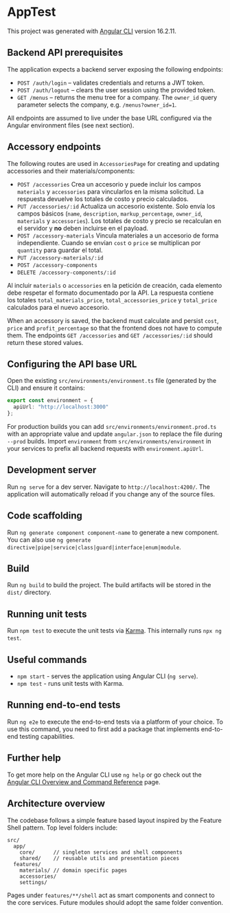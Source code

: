 # AppTest

This project was generated with [Angular CLI](https://github.com/angular/angular-cli) version 16.2.11.

## Backend API prerequisites

The application expects a backend server exposing the following endpoints:

- `POST /auth/login` – validates credentials and returns a JWT token.
- `POST /auth/logout` – clears the user session using the provided token.
- `GET /menus` – returns the menu tree for a company. The `owner_id` query
  parameter selects the company, e.g. `/menus?owner_id=1`.

All endpoints are assumed to live under the base URL configured via the
Angular environment files (see next section).

## Accessory endpoints

The following routes are used in `AccessoriesPage` for creating and
updating accessories and their materials/components:

- `POST /accessories` Crea un accesorio y puede incluir los campos `materials`
  y `accessories` para vincularlos en la misma solicitud. La respuesta devuelve
  los totales de costo y precio calculados.
- `PUT /accessories/:id` Actualiza un accesorio existente. Solo envía los
  campos básicos (`name`, `description`, `markup_percentage`, `owner_id`,
  `materials` y `accessories`). Los totales de costo y precio se recalculan en
  el servidor y **no** deben incluirse en el payload.
- `POST /accessory-materials` Vincula materiales a un accesorio de forma
  independiente. Cuando se envían `cost` o `price` se multiplican por
  `quantity` para guardar el total.
- `PUT /accessory-materials/:id`
- `POST /accessory-components`
- `DELETE /accessory-components/:id`

Al incluir `materials` o `accessories` en la petición de creación, cada
elemento debe respetar el formato documentado por la API. La respuesta
contiene los totales `total_materials_price`, `total_accessories_price` y
`total_price` calculados para el nuevo accesorio.

When an accessory is saved, the backend must calculate and persist
`cost`, `price` and `profit_percentage` so that the frontend does not have
to compute them. The endpoints `GET /accessories` and
`GET /accessories/:id` should return these stored values.

## Configuring the API base URL

Open the existing `src/environments/environment.ts` file (generated by the CLI) and ensure it contains:
```ts
export const environment = {
  apiUrl: "http://localhost:3000"
};
```

For production builds you can add `src/environments/environment.prod.ts` with an
 appropriate value and update `angular.json` to replace the file during `--prod`
builds. Import `environment` from `src/environments/environment` in your services
to prefix all backend requests with `environment.apiUrl`.

## Development server

Run `ng serve` for a dev server. Navigate to `http://localhost:4200/`. The application will automatically reload if you change any of the source files.

## Code scaffolding

Run `ng generate component component-name` to generate a new component. You can also use `ng generate directive|pipe|service|class|guard|interface|enum|module`.

## Build

Run `ng build` to build the project. The build artifacts will be stored in the `dist/` directory.

## Running unit tests

Run `npm test` to execute the unit tests via [Karma](https://karma-runner.github.io). This internally runs `npx ng test`.

## Useful commands

- `npm start` - serves the application using Angular CLI (`ng serve`).
- `npm test`  - runs unit tests with Karma.

## Running end-to-end tests

Run `ng e2e` to execute the end-to-end tests via a platform of your choice. To use this command, you need to first add a package that implements end-to-end testing capabilities.

## Further help

To get more help on the Angular CLI use `ng help` or go check out the [Angular CLI Overview and Command Reference](https://angular.io/cli) page.

## Architecture overview

The codebase follows a simple feature based layout inspired by the
Feature Shell pattern. Top level folders include:

```
src/
  app/
    core/      // singleton services and shell components
    shared/    // reusable utils and presentation pieces
  features/
    materials/ // domain specific pages
    accessories/
    settings/
```

Pages under `features/**/shell` act as smart components and connect to the core
services. Future modules should adopt the same folder convention.
